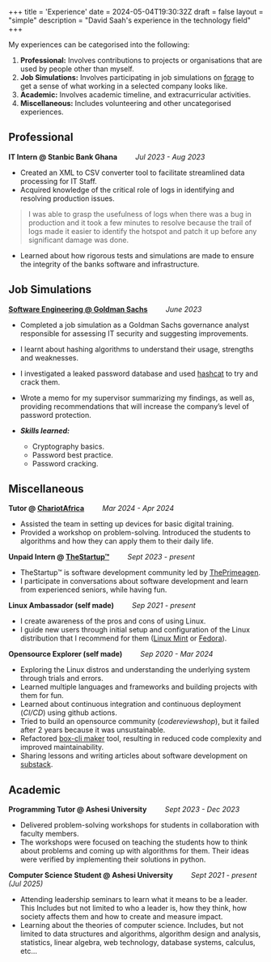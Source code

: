 +++
title = 'Experience'
date = 2024-05-04T19:30:32Z
draft = false
layout = "simple"
description = "David Saah's experience in the technology field"
+++

My experiences can be categorised into the following:

1. **Professional:** Involves contributions to projects or organisations that
   are used by people other than myself.
2. **Job Simulations:** Involves participating in job simulations on
   [forage](https://www.theforage.com) to get a sense of what working in a selected
   company looks like.
3. **Academic:** Involves academic timeline, and extracurricular activities.
4. **Miscellaneous:** Includes volunteering and other uncategorised experiences.

## Professional

**IT Intern @ Stanbic Bank Ghana** &emsp;&emsp; _Jul 2023 - Aug 2023_

- Created an XML to CSV converter tool to facilitate streamlined data processing
  for IT Staff.
- Acquired knowledge of the critical role of logs in identifying and resolving
  production issues.

> I was able to grasp the usefulness of logs when there was a bug in production
> and it took a few minutes to resolve because the trail of logs made it easier
> to identify the hotspot and patch it up before any significant damage was done.

- Learned about how rigorous tests and simulations are made to ensure the
  integrity of the banks software and infrastructure.

## Job Simulations

**[Software Engineering @ Goldman Sachs](https://bit.ly/4hgzK0a)** &emsp;&emsp; _June 2023_

- Completed a job simulation as a Goldman Sachs governance analyst responsible
  for assessing IT security and suggesting improvements.
- I learnt about hashing algorithms to understand their usage, strengths and weaknesses.
- I investigated a leaked password database and used [hashcat](https://hashcat.net/hashcat/)
  to try and crack them.
- Wrote a memo for my supervisor summarizing my findings, as well as, providing
  recommendations that will increase the company’s level of password protection.
- **_Skills learned:_**

  - Cryptography basics.
  - Password best practice.
  - Password cracking.

## Miscellaneous

**Tutor @ [ChariotAfrica](https://www.chariotafrica.com/)** &emsp;&emsp; _Mar 2024 - Apr 2024_

- Assisted the team in setting up devices for basic digital training.
- Provided a workshop on problem-solving. Introduced the students to algorithms
  and how they can apply them to their daily life.

**Unpaid Intern @ [TheStartup&trade;](http://twitch.tv/ThePrimeagen)** &emsp;&emsp; _Sept 2023 - present_

- TheStartup&trade; is software development community led by [ThePrimeagen](https://linktr.ee/ThePrimeagen).
- I participate in conversations about software development and learn from
  experienced seniors, while having fun.

**Linux Ambassador (self made)** &emsp;&emsp; _Sep 2021 - present_

- I create awareness of the pros and cons of using Linux.
- I guide new users through initial setup and configuration of the Linux
  distribution that I recommend for them ([Linux Mint](https://linuxmint.com/) or
  [Fedora](https://fedoraproject.org/)).

**Opensource Explorer (self made)** &emsp;&emsp; _Sep 2020 - Mar 2024_

- Exploring the Linux distros and understanding the underlying system through
  trials and errors.
- Learned multiple languages and frameworks and building projects with them for fun.
- Learned about continuous integration and continuous deployment (_CI/CD_) using
  github actions.
- Tried to build an opensource community (_codereviewshop_), but it failed after
  2 years because it was unsustainable.
- Refactored [box-cli maker](https://bit.ly/3UkqnTa)
  tool, resulting in reduced code complexity and
  improved maintainability.
- Sharing lessons and writing articles about software development on [substack](https://davesaah.substack.com).

## Academic

**Programming Tutor @ Ashesi University** &emsp;&emsp; _Sept 2023 - Dec 2023_

- Delivered problem-solving workshops for students in collaboration with faculty
  members.
- The workshops were focused on teaching the students how to think about problems
  and coming up with algorithms for them. Their ideas were verified by implementing
  their solutions in python.

**Computer Science Student @ Ashesi University** &emsp;&emsp; _Sept 2021 - present (Jul 2025)_

- Attending leadership seminars to learn what it means to be a leader. This Includes
  but not limited to who a leader is, how they think, how society affects them and
  how to create and measure impact.
- Learning about the theories of computer science. Includes, but not limited to
  data structures and algorithms, algorithm design and analysis, statistics,
  linear algebra, web technology, database systems, calculus, etc...
